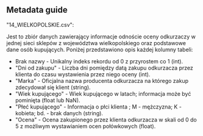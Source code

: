 ## Metadata guide


"14_WIELKOPOLSKIE.csv":

Jest to zbiór danych zawierający informacje odnoście oceny odkurzaczy w jednej sieci sklepów z województwa wielkopolskiego
oraz podstawowe dane osób kupujących.
Poniżej przedstawiono opis każdej kolumny tabeli:
- Brak nazwy - Unikalny indeks rekordu od 0 z przyrostem co 1 (int).
- "Dni od zakupu" - Liczba dni pomiędzy datą zakupu odkurzacza przez klienta do czasu wystawienia przez niego oceny (int).
- "Marka" - Oficjalna nazwa producenta odkurzacza na którego zakup zdecydował się klient (string).
- "Wiek kupującego" - Wiek kupującego w latach; informacja może być pominięta (float lub NaN).
- "Płeć kupującego" - Informacja o płci klienta ; M - mężczyzna; K - kobieta; bd. - brak danych (string).
- "Ocena" - Ocena zakupionego przez klienta odkurzacza w skali od 0 do 5 z możliwym wystawianiem ocen połówkowych (float).

 

